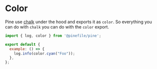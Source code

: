 # Color

Pine use [chalk](https://www.npmjs.com/package/chalk) under the hood and exports it as `color`. So everything you can do with `chalk` you can do with the `color` export.

```js
import { log, color } from '@pinefile/pine';

export default {
  example: () => {
    log.info(color.cyan("Foo"));
  },
};
```
